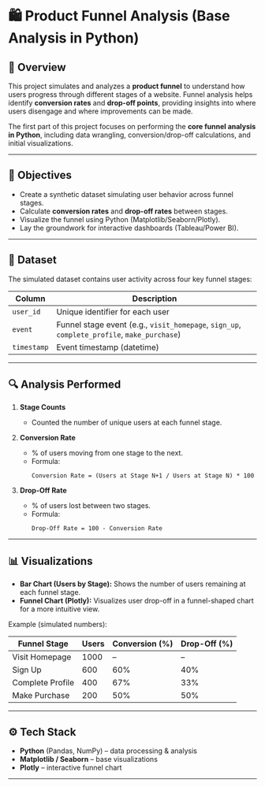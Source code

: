 # 🛍️ Product Funnel Analysis (Base Analysis in Python)

## 📌 Overview  
This project simulates and analyzes a **product funnel** to understand how users progress through different stages of a website. Funnel analysis helps identify **conversion rates** and **drop-off points**, providing insights into where users disengage and where improvements can be made.

The first part of this project focuses on performing the **core funnel analysis in Python**, including data wrangling, conversion/drop-off calculations, and initial visualizations.

---

## 🎯 Objectives  
- Create a synthetic dataset simulating user behavior across funnel stages.  
- Calculate **conversion rates** and **drop-off rates** between stages.  
- Visualize the funnel using Python (Matplotlib/Seaborn/Plotly).  
- Lay the groundwork for interactive dashboards (Tableau/Power BI).  

---

## 📂 Dataset  
The simulated dataset contains user activity across four key funnel stages:

| Column      | Description |
|-------------|-------------|
| `user_id`   | Unique identifier for each user |
| `event`     | Funnel stage event (e.g., `visit_homepage`, `sign_up`, `complete_profile`, `make_purchase`) |
| `timestamp` | Event timestamp (datetime) |

---

## 🔍 Analysis Performed  
1. **Stage Counts**  
   - Counted the number of unique users at each funnel stage.  

2. **Conversion Rate**  
   - % of users moving from one stage to the next.  
   - Formula:  
     ```
     Conversion Rate = (Users at Stage N+1 / Users at Stage N) * 100
     ```

3. **Drop-Off Rate**  
   - % of users lost between two stages.  
   - Formula:  
     ```
     Drop-Off Rate = 100 - Conversion Rate
     ```

---

## 📊 Visualizations  
- **Bar Chart (Users by Stage):** Shows the number of users remaining at each funnel stage.  
- **Funnel Chart (Plotly):** Visualizes user drop-off in a funnel-shaped chart for a more intuitive view.  

Example (simulated numbers):  

| Funnel Stage        | Users  | Conversion (%) | Drop-Off (%) |
|---------------------|--------|----------------|--------------|
| Visit Homepage      | 1000   | –              | –            |
| Sign Up             | 600    | 60%            | 40%          |
| Complete Profile    | 400    | 67%            | 33%          |
| Make Purchase       | 200    | 50%            | 50%          |

---

## ⚙️ Tech Stack  
- **Python** (Pandas, NumPy) – data processing & analysis  
- **Matplotlib / Seaborn** – base visualizations  
- **Plotly** – interactive funnel chart  

---
